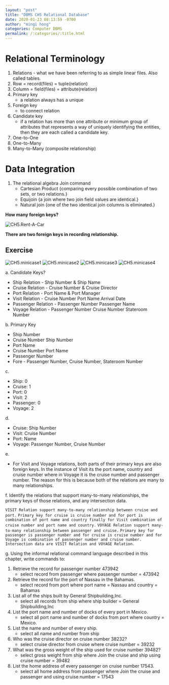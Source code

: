 ```yaml
---
layout: "post"
title: "DBMS CH5 Relational Database"
date: 2020-01-23 08:13:59 -0700
author: "mingi hong"
categories: Computer DBMS
permalink: /:categories/:title.html
---
```


# Relational Terminology
1. Relations - what we have been referring to as simple linear files. Also called tables.
2. Row = record(files) = tuple(relation)
3. Column = field(files) = attribute(relation)
4. Primary key
    - a relation always has a unique
5. Foreign key
    - to connect relation
6. Candidate key
    - if a relation has more than one attribute or minimum group of attributes that represents a way of uniquely identifying the entities, then they are each called a candidate key.
7. One-to-One
8. One-to-Many
9. Many-to-Many (composite relationship)

# Data Integration
1. The relational algebra Join command
    - Cartesian Product
        {comparing every possible combination of two sets, or two relations.}
    - Equijoin
        {a join where two join field values are identical.}
    - Natural join
        {one of the two identical join columns is eliminated.}

**How many foreign keys?**

![CH5.Rent-A-Car](/minglab/assets/CH5.Rent-A-Car.png)

**There are two foreign keys in recording relationship.**

## Exercise
![CH5.minicase1](/minglab/assets/CH5Minicase1.png)
![CH5.minicase2](/minglab/assets/CH5.Minicase2.png)
![CH5.minicase3](/minglab/assets/CH5.Minicase3.png)
![CH5.minicase4](/minglab/assets/CH5.Minicase4.png)

a. Candidate Keys?
- Ship Relation - Ship Number & Ship Name
- Cruise Relation - Cruise Number & Cruise Director
- Port Relation - Port Name & Port Manager
- Visit Relation - Cruise Number Port Name Arrival Date
- Passenger Relation - Passenger Number Passenger Name
- Voyage Relation - Passenger Number Cruise Number Stateroom Number

b. Primary Key
- Ship Number
- Cruise Number Ship Number
- Port Name
- Cruise Number Port Name
- Passenger Number
- Fore - Passenger Number, Cruise Number, Stateroom Number

c. 
- Ship: 0
- Cruise: 1
- Port: 0
- Visit: 2
- Passenger: 0
- Voyage: 2

d.
- Cruise: Ship Number
- Visit: Cruise Number
- Port: Name
- Voyage: Passenger Number, Cruise Number

e.
- For Visit and Voyage relations, both parts of their primary keys are also foreign keys. In the instance of Visit its the port name, country and cruise number where in Voyage it is the cruise number and passenger number. The reason for this is because both of the relations are many to many relationships.

f. Identify the relations that support many-to-many relationships, the primary keys of those relations, and any intersection data.

`VISIT Relation support many-to-many relationship between cruise and port.`
`Primary key for cruise is cruise number and for port is combination of port name and country finally for Visit combination of cruise number and port name and country.`
`VOYAGE Relation support many-to-many relationship between passenger and cruise.`
`Primary key for passenger is passenger number and for cruise is cruise number and for Voyage is combination of passenger number and cruise number.`
`Intersection data are VISIT Relation and VOYAGE Relation.`

g. Using the informal relational command language described in this chapter, write commands to:
1. Retrieve the record for passenger number 473942
    - select record from passenger where passenger number = 473942
2. Retrieve the record for the port of Nassau in the Bahamas.
    - select record from port where port name = Nassau and country = Bahamas
3. List all of the ships built by General Shipbuilding,Inc.
    - select all records from ship where ship builder = General Shipbuilding,Inc
4. List the port name and number of docks of every port in Mexico.
    - select all port name and number of docks from port where country = Mexico.
5. List the name and number of every ship.
    - select all name and number from ship
6. Who was the cruise director on cruise number 38232?
    - select cruise director from cruise where cruise number = 39232
7. What was the gross weight of the ship used for cruise number 39482?
    - select gross weight from ship where Join the cruise and ship using cruise number = 39482
8. List the home address of every passenger on cruise number 17543.
    - select all home address from passenger where Join the cruise and passenger and using cruise number = 17543